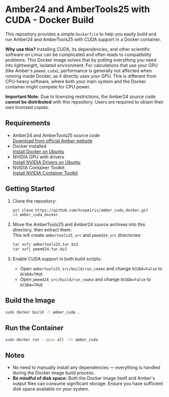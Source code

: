 # Amber24 and AmberTools25 with CUDA - Docker Build

This repository provides a simple `Dockerfile` to help you easily build and run Amber24 and AmberTools25 with CUDA support in a Docker container.

**Why use this?** 
Installing CUDA, its dependencies, and other scientific software on Linux can be complicated and often leads to compatibility problems. This Docker image solves that by putting everything you need into lightweight, isolated environment. For calculations that use your GPU (like Amber's `pmemd.cuda`), performance is generally not affected when running inside Docker, as it directly uses your GPU. This is different from CPU-heavy software, where both your main system and the Docker container might compete for CPU power.

**Important Note:** 
Due to licensing restrictions, the Amber24 source code **cannot be distributed** with this repository. Users are required to obtain their own licensed copies.

## Requirements

- Amber24 and AmberTools25 source code  
  [Download from official Amber website](https://ambermd.org/GetAmber.php)
- Docker installed  
  [Install Docker on Ubuntu](https://docs.docker.com/engine/install/ubuntu/)
- NVIDIA GPU with drivers  
  [Install NVIDIA Drivers on Ubuntu](https://documentation.ubuntu.com/server/how-to/graphics/install-nvidia-drivers/index.html)
- NVIDIA Container Toolkit  
  [Install NVIDIA Container Toolkit](https://docs.nvidia.com/datacenter/cloud-native/container-toolkit/latest/install-guide.htmlinstallation)

## Getting Started

1. Clone the repository:
   ```bash
   git clone https://github.com/hcnpeiris/amber_cuda_docker.git
   cd amber_cuda_docker
   ```

2. Move the AmberTools25 and Amber24 source archives into this directory, then extract them.  
   This will create `ambertools25_src` and `pmemd24_src` directories:

   ```bash
   tar xvfj ambertools25.tar.bz2
   tar xvfj pmemd24.tar.bz2
   ```

3. Enable CUDA support in both build scripts:  
   - Open `ambertools25_src/build/run_cmake` and change `DCUDA=False` to `DCUDA=TRUE`  
   - Open `pmemd24_src/build/run_cmake` and change `DCUDA=False` to `DCUDA=TRUE`

## Build the Image

```bash
sudo docker build -t amber_cuda .
```

## Run the Container

```bash
sudo docker run --gpus all -it amber_cuda
```

## Notes

- No need to manually install any dependencies — everything is handled during the Docker image build process.
- **Be mindful of disk space:** Both the Docker image itself and Amber's output files can consume significant storage. Ensure you have sufficient disk space available on your system.
